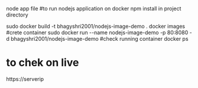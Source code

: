 node app file
#to run nodejs application on docker
npm install in project directory

sudo docker build -t bhagyshri2001/nodejs-image-demo .
docker images
#crete container
sudo docker run --name nodejs-image-demo -p 80:8080 -d bhagyshri2001/nodejs-image-demo
#check running container
docker ps
# to chek on live
https://serverip
